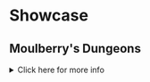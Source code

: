 # Showcase
## Moulberry's Dungeons
<details> <summary>Click here for more info</summary>

| Name  | Room Type | Images |
| ------------- | ------------- | ------------- |
| Hub  | other  | ![1](https://github.com/Zero5G/Builds/blob/main/ImageStorage/MBD/Hub/2021-04-19_12.44.54.png?raw=true) <details><summary> More </summary> ![2](https://github.com/Zero5G/Builds/blob/main/ImageStorage/MBD/Hub/2021-04-19_12.45.07.png?raw=true) ![3](https://github.com/Zero5G/Builds/blob/main/ImageStorage/MBD/Hub/2021-04-19_12.45.25.png?raw=true</details> |
| 1 | 2 | 3 |

</details>